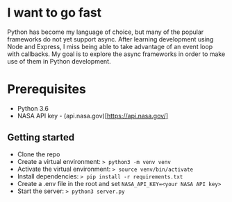 # I want to go fast

Python has become my language of choice, but many of the popular frameworks do not yet support async.  After learning 
development using Node and Express, I miss being able to take advantage of an event loop with callbacks.  My goal is to explore the async frameworks in order to make use of them in Python development.

# Prerequisites
* Python 3.6
* NASA API key - (api.nasa.gov)[https://api.nasa.gov/]

## Getting started

* Clone the repo
* Create a virtual environment:  `> python3 -m venv venv`
* Activate the virtual environment:  `> source venv/bin/activate`
* Install dependencies:  `> pip install -r requirements.txt`
* Create a .env file in the root and set `NASA_API_KEY=<your NASA API key>`
* Start the server:  `> python3 server.py`
